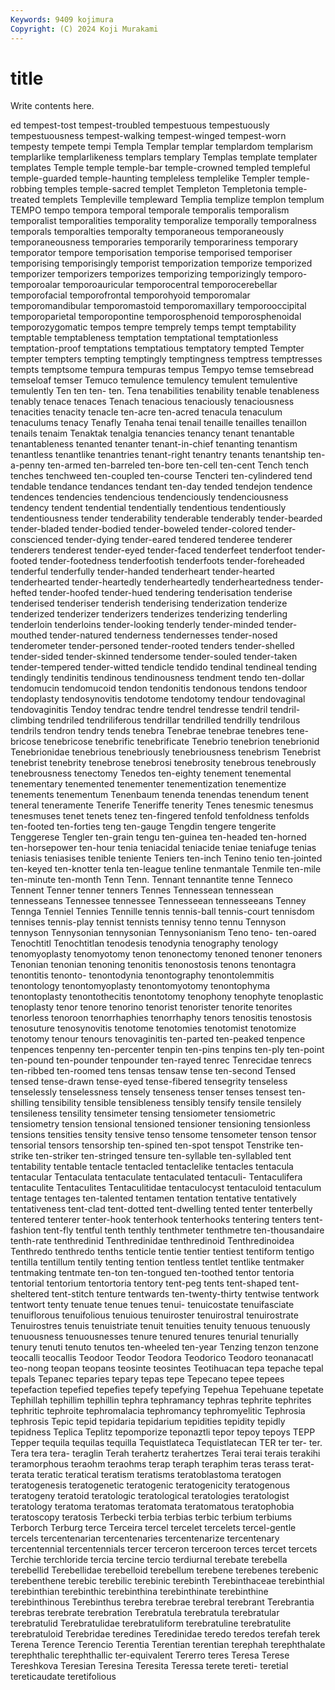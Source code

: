 ```yaml
---
Keywords: 9409 kojimura
Copyright: (C) 2024 Koji Murakami
---
```


# title

Write contents here.



ed tempest-tost tempest-troubled tempestuous
tempestuously tempestuousness tempest-walking tempest-winged tempest-worn tempesty tempete tempi Templa Templar
templar templardom templarism templarlike templarlikeness templars templary Templas template templater
templates Temple temple temple-bar temple-crowned templed templeful temple-guarded temple-haunting templeless
templelike Templer temple-robbing temples temple-sacred templet Templeton Templetonia temple-treated templets
Templeville templeward Templia templize templon templum TEMPO tempo tempora temporal
temporale temporalis temporalism temporalist temporalities temporality temporalize temporally temporalness temporals
temporalties temporalty temporaneous temporaneously temporaneousness temporaries temporarily temporariness temporary temporator
tempore temporisation temporise temporised temporiser temporising temporisingly temporist temporization temporize
temporized temporizer temporizers temporizes temporizing temporizingly temporo- temporoalar temporoauricular temporocentral
temporocerebellar temporofacial temporofrontal temporohyoid temporomalar temporomandibular temporomastoid temporomaxillary temporooccipital temporoparietal
temporopontine temporosphenoid temporosphenoidal temporozygomatic tempos tempre temprely temps tempt temptability
temptable temptableness temptation temptational temptationless temptation-proof temptations temptatious temptatory tempted
Tempter tempter tempters tempting temptingly temptingness temptress temptresses tempts temptsome
tempura tempuras tempus Tempyo temse temsebread temseloaf temser Temuco temulence
temulency temulent temulentive temulently Ten ten ten- ten. Tena tenabilities
tenability tenable tenableness tenably tenace tenaces Tenach tenacious tenaciously tenaciousness
tenacities tenacity tenacle ten-acre ten-acred tenacula tenaculum tenaculums tenacy Tenafly
Tenaha tenai tenail tenaille tenailles tenaillon tenails tenaim Tenaktak tenalgia
tenancies tenancy tenant tenantable tenantableness tenanted tenanter tenant-in-chief tenanting tenantism
tenantless tenantlike tenantries tenant-right tenantry tenants tenantship ten-a-penny ten-armed ten-barreled
ten-bore ten-cell ten-cent Tench tench tenches tenchweed ten-coupled ten-course Tencteri
ten-cylindered tend tendable tendance tendances tendant ten-day tended tendejon tendence
tendences tendencies tendencious tendenciously tendenciousness tendency tendent tendential tendentially tendentious
tendentiously tendentiousness tender tenderability tenderable tenderably tender-bearded tender-bladed tender-bodied tender-boweled
tender-colored tender-conscienced tender-dying tender-eared tendered tenderee tenderer tenderers tenderest tender-eyed
tender-faced tenderfeet tenderfoot tender-footed tender-footedness tenderfootish tenderfoots tender-foreheaded tenderful tenderfully
tender-handed tenderheart tender-hearted tenderhearted tender-heartedly tenderheartedly tenderheartedness tender-hefted tender-hoofed tender-hued
tendering tenderisation tenderise tenderised tenderiser tenderish tenderising tenderization tenderize tenderized
tenderizer tenderizers tenderizes tenderizing tenderling tenderloin tenderloins tender-looking tenderly tender-minded
tender-mouthed tender-natured tenderness tendernesses tender-nosed tenderometer tender-personed tender-rooted tenders tender-shelled
tender-sided tender-skinned tendersome tender-souled tender-taken tender-tempered tender-witted tendicle tendido tendinal
tendineal tending tendingly tendinitis tendinous tendinousness tendment tendo ten-dollar tendomucin
tendomucoid tendon tendonitis tendonous tendons tendoor tendoplasty tendosynovitis tendotome tendotomy
tendour tendovaginal tendovaginitis Tendoy tendrac tendre tendrel tendresse tendril tendril-climbing
tendriled tendriliferous tendrillar tendrilled tendrilly tendrilous tendrils tendron tendry tends
tenebra Tenebrae tenebrae tenebres tene-bricose tenebricose tenebrific tenebrificate Tenebrio tenebrion
tenebrionid Tenebrionidae tenebrious tenebriously tenebriousness tenebrism Tenebrist tenebrist tenebrity tenebrose
tenebrosi tenebrosity tenebrous tenebrously tenebrousness tenectomy Tenedos ten-eighty tenement tenemental
tenementary tenemented tenementer tenementization tenementize tenements tenementum Tenenbaum tenenda tenendas
tenendum tenent teneral teneramente Tenerife Teneriffe tenerity Tenes tenesmic tenesmus
tenesmuses tenet tenets tenez ten-fingered tenfold tenfoldness tenfolds ten-footed ten-forties
teng ten-gauge Tengdin tengere tengerite Tenggerese Tengler ten-grain tengu ten-guinea
ten-headed ten-horned ten-horsepower ten-hour tenia teniacidal teniacide teniae teniafuge tenias
teniasis teniasises tenible teniente Teniers ten-inch Tenino tenio ten-jointed ten-keyed
ten-knotter tenla ten-league tenline tenmantale Tenmile ten-mile ten-minute ten-month Tenn
Tenn. Tennant tennantite tenne Tenneco Tennent Tenner tenner tenners Tennes
Tennessean tennessean tennesseans Tennessee tennessee Tennesseean tennesseeans Tenney Tennga Tenniel
Tennies Tennille tennis tennis-ball tennis-court tennisdom tennises tennis-play tennist tennists
tennisy tenno tennu Tennyson tennyson Tennysonian tennysonian Tennysonianism Teno teno-
ten-oared Tenochtitl Tenochtitlan tenodesis tenodynia tenography tenology tenomyoplasty tenomyotomy tenon
tenonectomy tenoned tenoner tenoners Tenonian tenonian tenoning tenonitis tenonostosis tenons
tenontagra tenontitis tenonto- tenontodynia tenontography tenontolemmitis tenontology tenontomyoplasty tenontomyotomy tenontophyma
tenontoplasty tenontothecitis tenontotomy tenophony tenophyte tenoplastic tenoplasty tenor tenore tenorino
tenorist tenorister tenorite tenorites tenorless tenoroon tenorrhaphies tenorrhaphy tenors tenositis
tenostosis tenosuture tenosynovitis tenotome tenotomies tenotomist tenotomize tenotomy tenour tenours
tenovaginitis ten-parted ten-peaked tenpence tenpences tenpenny ten-percenter tenpin ten-pins tenpins
ten-ply ten-point ten-pound ten-pounder tenpounder ten-rayed tenrec Tenrecidae tenrecs ten-ribbed
ten-roomed tens tensas tensaw tense ten-second Tensed tensed tense-drawn tense-eyed
tense-fibered tensegrity tenseless tenselessly tenselessness tensely tenseness tenser tenses tensest
ten-shilling tensibility tensible tensibleness tensibly tensify tensile tensilely tensileness tensility
tensimeter tensing tensiometer tensiometric tensiometry tension tensional tensioned tensioner tensioning
tensionless tensions tensities tensity tensive tenso tensome tensometer tenson tensor
tensorial tensors tensorship ten-spined ten-spot tenspot Tenstrike ten-strike ten-striker ten-stringed
tensure ten-syllable ten-syllabled tent tentability tentable tentacle tentacled tentaclelike tentacles
tentacula tentacular Tentaculata tentaculate tentaculated tentaculi- Tentaculifera tentaculite Tentaculites Tentaculitidae
tentaculocyst tentaculoid tentaculum tentage tentages ten-talented tentamen tentation tentative tentatively
tentativeness tent-clad tent-dotted tent-dwelling tented tenter tenterbelly tentered tenterer tenter-hook
tenterhook tenterhooks tentering tenters tent-fashion tent-fly tentful tenth tenthly tenthmeter
tenthmetre ten-thousandaire tenth-rate tenthredinid Tenthredinidae tenthredinoid Tenthredinoidea Tenthredo tenthredo tenths
tenticle tentie tentier tentiest tentiform tentigo tentilla tentillum tentily tenting
tention tentless tentlet tentlike tentmaker tentmaking tentmate ten-ton ten-tongued ten-toothed
tentor tentoria tentorial tentorium tentortoria tentory tent-peg tents tent-shaped tent-sheltered
tent-stitch tenture tentwards ten-twenty-thirty tentwise tentwork tentwort tenty tenuate tenue
tenues tenui- tenuicostate tenuifasciate tenuiflorous tenuifolious tenuious tenuiroster tenuirostral tenuirostrate
Tenuirostres tenuis tenuistriate tenuit tenuities tenuity tenuous tenuously tenuousness tenuousnesses
tenure tenured tenures tenurial tenurially tenury tenuti tenuto tenutos ten-wheeled
ten-year Tenzing tenzon tenzone teocalli teocallis Teodoor Teodor Teodora Teodorico
Teodoro teonanacatl teo-nong teopan teopans teosinte teosintes Teotihuacan tepa tepache
tepal tepals Tepanec teparies tepary tepas tepe Tepecano tepee tepees
tepefaction tepefied tepefies tepefy tepefying Tepehua Tepehuane tepetate Tephillah tephillim
tephillin tephra tephramancy tephras tephrite tephrites tephritic tephroite tephromalacia tephromancy
tephromyelitic Tephrosia tephrosis Tepic tepid tepidaria tepidarium tepidities tepidity tepidly
tepidness Teplica Teplitz tepomporize teponaztli tepor tepoy tepoys TEPP Tepper
tequila tequilas tequilla Tequistlateca Tequistlatecan TER ter ter- ter. Tera
tera tera- teraglin Terah terahertz terahertzes Terai terai terais terakihi
teramorphous teraohm teraohms terap teraph teraphim teras terass terat- terata
teratic teratical teratism teratisms teratoblastoma teratogen teratogenesis teratogenetic teratogenic teratogenicity
teratogenous teratogeny teratoid teratologic teratological teratologies teratologist teratology teratoma teratomas
teratomata teratomatous teratophobia teratoscopy teratosis Terbecki terbia terbias terbic terbium
terbiums Terborch Terburg terce Terceira tercel tercelet tercelets tercel-gentle tercels
tercentenarian tercentenaries tercentenarize tercentenary tercentennial tercentennials tercer terceron terceroon terces
tercet tercets Terchie terchloride tercia tercine tercio terdiurnal terebate terebella
terebellid Terebellidae terebelloid terebellum terebene terebenes terebenic terebenthene terebic terebilic
terebinic terebinth Terebinthaceae terebinthial terebinthian terebinthic terebinthina terebinthinate terebinthine terebinthinous
Terebinthus terebra terebrae terebral terebrant Terebrantia terebras terebrate terebration Terebratula
terebratula terebratular terebratulid Terebratulidae terebratuliform terebratuline terebratulite terebratuloid Terebridae teredines
Teredinidae teredo teredos terefah terek Terena Terence Terencio Terentia Terentian
terentian terephah terephthalate terephthalic terephthallic ter-equivalent Tererro teres Teresa Terese
Tereshkova Teresian Teresina Teresita Teressa terete tereti- teretial tereticaudate teretifolious
